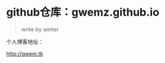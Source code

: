 # github仓库：gwemz.github.io

<blockquote class="blockquote-center">write by winter</blockquote>

个人博客地址：

http://gwem.tk

